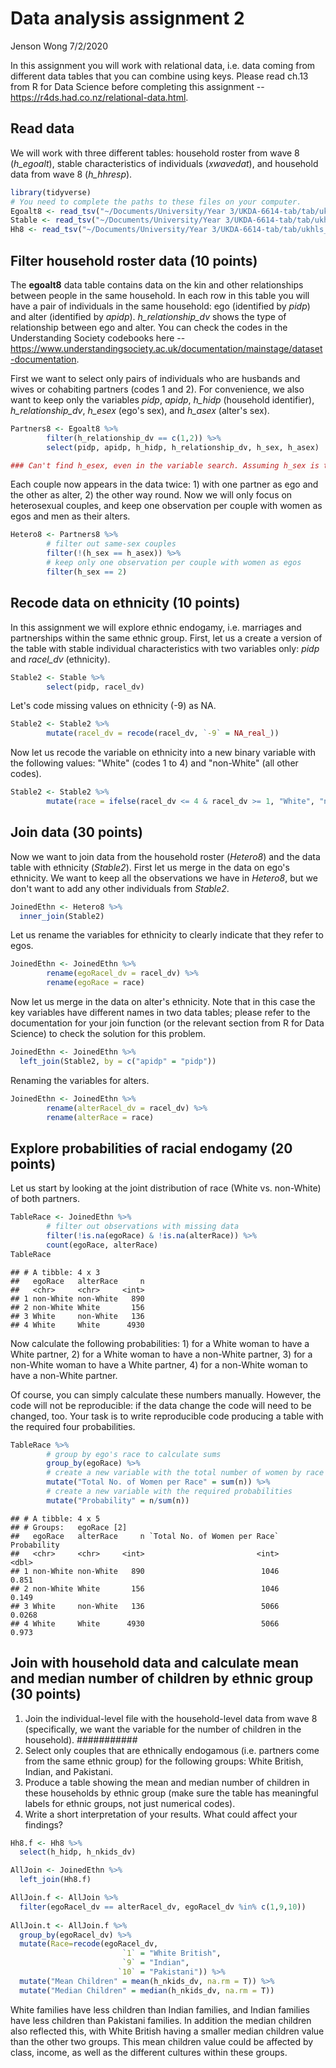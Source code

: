Data analysis assignment 2
================
Jenson Wong
7/2/2020

In this assignment you will work with relational data, i.e. data coming from different data tables that you can combine using keys. Please read ch.13 from R for Data Science before completing this assignment -- <https://r4ds.had.co.nz/relational-data.html>.

Read data
---------

We will work with three different tables: household roster from wave 8 (*h\_egoalt*), stable characteristics of individuals (*xwavedat*), and household data from wave 8 (*h\_hhresp*).

``` r
library(tidyverse)
# You need to complete the paths to these files on your computer.
Egoalt8 <- read_tsv("~/Documents/University/Year 3/UKDA-6614-tab/tab/ukhls_w8/h_egoalt.tab")
Stable <- read_tsv("~/Documents/University/Year 3/UKDA-6614-tab/tab/ukhls_wx/xwavedat.tab")
Hh8 <- read_tsv("~/Documents/University/Year 3/UKDA-6614-tab/tab/ukhls_w8/h_hhresp.tab")
```

Filter household roster data (10 points)
----------------------------------------

The **egoalt8** data table contains data on the kin and other relationships between people in the same household. In each row in this table you will have a pair of individuals in the same household: ego (identified by *pidp*) and alter (identified by *apidp*). *h\_relationship\_dv* shows the type of relationship between ego and alter. You can check the codes in the Understanding Society codebooks here -- <https://www.understandingsociety.ac.uk/documentation/mainstage/dataset-documentation>.

First we want to select only pairs of individuals who are husbands and wives or cohabiting partners (codes 1 and 2). For convenience, we also want to keep only the variables *pidp*, *apidp*, *h\_hidp* (household identifier), *h\_relationship\_dv*, *h\_esex* (ego's sex), and *h\_asex* (alter's sex).

``` r
Partners8 <- Egoalt8 %>%
        filter(h_relationship_dv == c(1,2)) %>%
        select(pidp, apidp, h_hidp, h_relationship_dv, h_sex, h_asex)

### Can't find h_esex, even in the variable search. Assuming h_sex is the ego's sex.
```

Each couple now appears in the data twice: 1) with one partner as ego and the other as alter, 2) the other way round. Now we will only focus on heterosexual couples, and keep one observation per couple with women as egos and men as their alters.

``` r
Hetero8 <- Partners8 %>%
        # filter out same-sex couples
        filter(!(h_sex == h_asex)) %>%
        # keep only one observation per couple with women as egos
        filter(h_sex == 2)
```

Recode data on ethnicity (10 points)
------------------------------------

In this assignment we will explore ethnic endogamy, i.e. marriages and partnerships within the same ethnic group. First, let us a create a version of the table with stable individual characteristics with two variables only: *pidp* and *racel\_dv* (ethnicity).

``` r
Stable2 <- Stable %>%
        select(pidp, racel_dv)
```

Let's code missing values on ethnicity (-9) as NA.

``` r
Stable2 <- Stable2 %>%
        mutate(racel_dv = recode(racel_dv, `-9` = NA_real_))
```

Now let us recode the variable on ethnicity into a new binary variable with the following values: "White" (codes 1 to 4) and "non-White" (all other codes).

``` r
Stable2 <- Stable2 %>%
        mutate(race = ifelse(racel_dv <= 4 & racel_dv >= 1, "White", "non-White"))
```

Join data (30 points)
---------------------

Now we want to join data from the household roster (*Hetero8*) and the data table with ethnicity (*Stable2*). First let us merge in the data on ego's ethnicity. We want to keep all the observations we have in *Hetero8*, but we don't want to add any other individuals from *Stable2*.

``` r
JoinedEthn <- Hetero8 %>%
  inner_join(Stable2)
```

Let us rename the variables for ethnicity to clearly indicate that they refer to egos.

``` r
JoinedEthn <- JoinedEthn %>%
        rename(egoRacel_dv = racel_dv) %>%
        rename(egoRace = race)
```

Now let us merge in the data on alter's ethnicity. Note that in this case the key variables have different names in two data tables; please refer to the documentation for your join function (or the relevant section from R for Data Science) to check the solution for this problem.

``` r
JoinedEthn <- JoinedEthn %>%
  left_join(Stable2, by = c("apidp" = "pidp"))
```

Renaming the variables for alters.

``` r
JoinedEthn <- JoinedEthn %>%
        rename(alterRacel_dv = racel_dv) %>%
        rename(alterRace = race)
```

Explore probabilities of racial endogamy (20 points)
----------------------------------------------------

Let us start by looking at the joint distribution of race (White vs. non-White) of both partners.

``` r
TableRace <- JoinedEthn %>%
        # filter out observations with missing data
        filter(!is.na(egoRace) & !is.na(alterRace)) %>%
        count(egoRace, alterRace)
TableRace
```

    ## # A tibble: 4 x 3
    ##   egoRace   alterRace     n
    ##   <chr>     <chr>     <int>
    ## 1 non-White non-White   890
    ## 2 non-White White       156
    ## 3 White     non-White   136
    ## 4 White     White      4930

Now calculate the following probabilities: 1) for a White woman to have a White partner, 2) for a White woman to have a non-White partner, 3) for a non-White woman to have a White partner, 4) for a non-White woman to have a non-White partner.

Of course, you can simply calculate these numbers manually. However, the code will not be reproducible: if the data change the code will need to be changed, too. Your task is to write reproducible code producing a table with the required four probabilities.

``` r
TableRace %>%
        # group by ego's race to calculate sums
        group_by(egoRace) %>%
        # create a new variable with the total number of women by race
        mutate("Total No. of Women per Race" = sum(n)) %>%
        # create a new variable with the required probabilities 
        mutate("Probability" = n/sum(n))
```

    ## # A tibble: 4 x 5
    ## # Groups:   egoRace [2]
    ##   egoRace   alterRace     n `Total No. of Women per Race` Probability
    ##   <chr>     <chr>     <int>                         <int>       <dbl>
    ## 1 non-White non-White   890                          1046      0.851 
    ## 2 non-White White       156                          1046      0.149 
    ## 3 White     non-White   136                          5066      0.0268
    ## 4 White     White      4930                          5066      0.973

Join with household data and calculate mean and median number of children by ethnic group (30 points)
-----------------------------------------------------------------------------------------------------

1.  Join the individual-level file with the household-level data from wave 8 (specifically, we want the variable for the number of children in the household). \#\#\#\#\#\#\#\#\#\#\#
2.  Select only couples that are ethnically endogamous (i.e. partners come from the same ethnic group) for the following groups: White British, Indian, and Pakistani.
3.  Produce a table showing the mean and median number of children in these households by ethnic group (make sure the table has meaningful labels for ethnic groups, not just numerical codes).
4.  Write a short interpretation of your results. What could affect your findings?

``` r
Hh8.f <- Hh8 %>%
  select(h_hidp, h_nkids_dv)

AllJoin <- JoinedEthn %>% 
  left_join(Hh8.f) 

AllJoin.f <- AllJoin %>% 
  filter(egoRacel_dv == alterRacel_dv, egoRacel_dv %in% c(1,9,10)) 
  
AllJoin.t <- AllJoin.f %>%
  group_by(egoRacel_dv) %>% 
  mutate(Race=recode(egoRacel_dv, 
                         `1` = "White British",
                         `9` = "Indian",
                        `10` = "Pakistani")) %>% 
  mutate("Mean Children" = mean(h_nkids_dv, na.rm = T)) %>% 
  mutate("Median Children" = median(h_nkids_dv, na.rm = T))
```

White families have less children than Indian families, and Indian families have less children than Pakistani families. In addition the median children also reflected this, with White British having a smaller median children value than the other two groups. This mean children value could be affected by class, income, as well as the different cultures within these groups.
